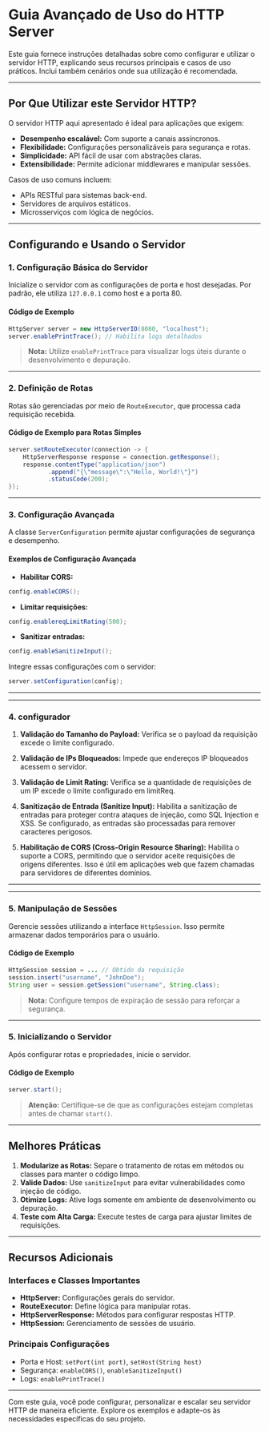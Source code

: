 # Guia Avançado de Uso do HTTP Server

Este guia fornece instruções detalhadas sobre como configurar e utilizar o servidor HTTP, explicando seus recursos principais e casos de uso práticos. Inclui também cenários onde sua utilização é recomendada.

---

## Por Que Utilizar este Servidor HTTP?

O servidor HTTP aqui apresentado é ideal para aplicações que exigem:

- **Desempenho escalável:** Com suporte a canais assíncronos.
- **Flexibilidade:** Configurações personalizáveis para segurança e rotas.
- **Simplicidade:** API fácil de usar com abstrações claras.
- **Extensibilidade:** Permite adicionar middlewares e manipular sessões.

Casos de uso comuns incluem:

- APIs RESTful para sistemas back-end.
- Servidores de arquivos estáticos.
- Microsserviços com lógica de negócios.

---


## Configurando e Usando o Servidor

### 1. Configuração Básica do Servidor

Inicialize o servidor com as configurações de porta e host desejadas. Por padrão, ele utiliza `127.0.0.1` como host e a porta 80.

#### Código de Exemplo

```java
HttpServer server = new HttpServerIO(8080, "localhost");
server.enablePrintTrace(); // Habilita logs detalhados
```

> **Nota:** Utilize `enablePrintTrace` para visualizar logs úteis durante o desenvolvimento e depuração.

---

### 2. Definição de Rotas

Rotas são gerenciadas por meio de `RouteExecutor`, que processa cada requisição recebida.

#### Código de Exemplo para Rotas Simples

```java
server.setRouteExecutor(connection -> {
    HttpServerResponse response = connection.getResponse();
    response.contentType("application/json")
           .append("{\"message\":\"Hello, World!\"}")
           .statusCode(200);
});
```

---

### 3. Configuração Avançada

A classe `ServerConfiguration` permite ajustar configurações de segurança e desempenho.

#### Exemplos de Configuração Avançada

- **Habilitar CORS:**

```java
config.enableCORS();
```

- **Limitar requisições:**

```java
config.enablereqLimitRating(500);
```

- **Sanitizar entradas:**

```java
config.enableSanitizeInput();
```

Integre essas configurações com o servidor:

```java
server.setConfiguration(config);
```


---


---
### 4. configurador
1. **Validação do Tamanho do Payload:**
   Verifica se o payload da requisição excede o limite configurado.

2. **Validação de IPs Bloqueados:**
   Impede que endereços IP bloqueados acessem o servidor.

3. **Validação de Limit Rating:**
   Verifica se a quantidade de requisições de um IP excede o limite configurado em limitReq.

4. **Sanitização de Entrada (Sanitize Input):**
    Habilita a sanitização de entradas para proteger contra ataques de injeção, como SQL Injection e XSS. Se configurado, as entradas são processadas para remover caracteres perigosos.

3. **Habilitação de CORS (Cross-Origin Resource Sharing):**
    Habilita o suporte a CORS, permitindo que o servidor aceite requisições de origens diferentes. Isso é útil em aplicações web que fazem chamadas para servidores de diferentes domínios.

---

---

### 5. Manipulação de Sessões

Gerencie sessões utilizando a interface `HttpSession`. Isso permite armazenar dados temporários para o usuário.

#### Código de Exemplo

```java
HttpSession session = ... // Obtido da requisição
session.insert("username", "JohnDoe");
String user = session.getSession("username", String.class);
```

> **Nota:** Configure tempos de expiração de sessão para reforçar a segurança.

---

### 5. Inicializando o Servidor

Após configurar rotas e propriedades, inicie o servidor.

#### Código de Exemplo

```java
server.start();
```

> **Atenção:** Certifique-se de que as configurações estejam completas antes de chamar `start()`.

---

## Melhores Práticas

1. **Modularize as Rotas:** Separe o tratamento de rotas em métodos ou classes para manter o código limpo.
2. **Valide Dados:** Use `sanitizeInput` para evitar vulnerabilidades como injeção de código.
3. **Otimize Logs:** Ative logs somente em ambiente de desenvolvimento ou depuração.
4. **Teste com Alta Carga:** Execute testes de carga para ajustar limites de requisições.

---

## Recursos Adicionais

### Interfaces e Classes Importantes

- **HttpServer:** Configurações gerais do servidor.
- **RouteExecutor:** Define lógica para manipular rotas.
- **HttpServerResponse:** Métodos para configurar respostas HTTP.
- **HttpSession:** Gerenciamento de sessões de usuário.

### Principais Configurações

- Porta e Host: `setPort(int port)`, `setHost(String host)`
- Segurança: `enableCORS()`, `enableSanitizeInput()`
- Logs: `enablePrintTrace()`

---

Com este guia, você pode configurar, personalizar e escalar seu servidor HTTP de maneira eficiente. Explore os exemplos e adapte-os às necessidades específicas do seu projeto.

